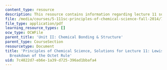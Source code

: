 ```yaml
---
content_type: resource
description: This resource contains information regarding lecture 11 solution.
file: /media/courses/5-111sc-principles-of-chemical-science-fall-2014/7c4822d7eb6e1a39d725396ad1bbafa4_MIT5_111F14_Lec11Soln.pdf
file_type: application/pdf
learning_resource_types: []
ocw_type: OCWFile
parent_title: 'Unit II: Chemical Bonding & Structure'
parent_type: CourseSection
resourcetype: Document
title: 'Principles of Chemical Science, Solutions for Lecture 11: Lewis Structures:
  Breakdown of the Octet Rule'
uid: 7c4822d7-eb6e-1a39-d725-396ad1bbafa4
---
```

